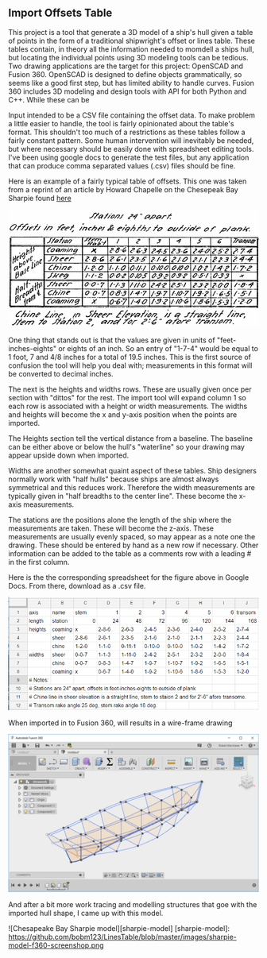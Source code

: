 ## Import Offsets Table

This project is a tool that generate a 3D model of a ship's hull given a table of points in the form of a traditional shipwright's offset or lines table. These tables contain, in theory all the information needed to momdell a ships hull, but locating the individual points using 3D modeling tools can be tedious. Two drawing applications are the target for this project: OpenSCAD and Fusion 360. OpenSCAD is designed to define objects grammatically, so seems like a good first step, but has limited ability to handle curves. Fusion 360 includes 3D modeling and design tools with API for both Python and C++. While these can be 

Input intended to be a CSV file containing the offset data. To make problem a little easier to handle, the tool is fairly opinionated about the table's format. This shouldn't too much of a restrictions as these tables follow a fairly constant pattern. Some human intervention will inevitably be needed, but where necessary should be easily done with spreadsheet editing tools. I've been using google docs to generate the test files, but any application that can produce comma separated values (.csv) files should be fine.

Here is an example of a fairly typical table of offsets. This one was taken from a reprint of an article by Howard Chapelle on the Chesepeak Bay Sharpie found 
[here](http://www.duckworksmagazine.com/04/s/articles/chapelle/index.cfm)

![Chesapeake Bay Sharpie Spreadsheet][sharpie_offsets_original]

[sharpie_offsets_original]: https://github.com/bobm123/LinesTable/blob/master/images/ChesapeakeBaySharpie.png

One thing that stands out is that the values are given in units of "feet-inches-eights" or eights of an inch. So an entry of "1-7-4" would be equal to 1 foot, 7 and 4/8 inches for a total of 19.5 inches. This is the first source of confusion the tool will help you deal with; measurements in this format will be converted to decimal inches.

The next is the heights and widths rows. These are usually given once per section with "dittos" for the rest. The import tool will expand column 1 so each row is associated with a height or width measurements. The widths and heights will become the x and y-axis position when the points are imported.

The Heights section tell the vertical distance from a baseline. The baseline can be either above or below the hull's "waterline" so your drawing may appear upside down when imported. 

Widths are another somewhat quaint aspect of these tables. Ship designers normally work with "half hulls" because ships are almost always symmetrical and this reduces work. Therefore the width measurements are typically given in "half breadths to the center line".  These become the x-axis measurements.

The stations are the positions alone the length of the ship where the measurements are taken. These will become the z-axis. These measurements are usually evenly spaced, so may appear as a note one the drawing. These should be entered by hand as a new row if necessary. Other information can be added to the table as a comments row with a leading # in the first column.

Here is the the corresponding spreadsheet for the figure above in Google Docs. From there, download as a .csv file.

![Chesapeake Bay Sharpie Spreadsheet][sharpie_offsets]

[sharpie_offsets]: https://github.com/bobm123/LinesTable/blob/master/images/sharpie-gdocs-screenshop.png

When imported in to Fusion 360, will results in a wire-frame drawing

![Chesapeake Bay Sharpie wireframe][sharpie]

[sharpie]: https://github.com/bobm123/LinesTable/blob/master/images/sharpie-f360-screenshop.png

And after a bit more work tracing and modelling structures that goe with the imported hull shape, I came up with this model.

![Chesapeake Bay Sharpie model][sharpie-model]
[sharpie-model]: https://github.com/bobm123/LinesTable/blob/master/images/sharpie-model-f360-screenshop.png
